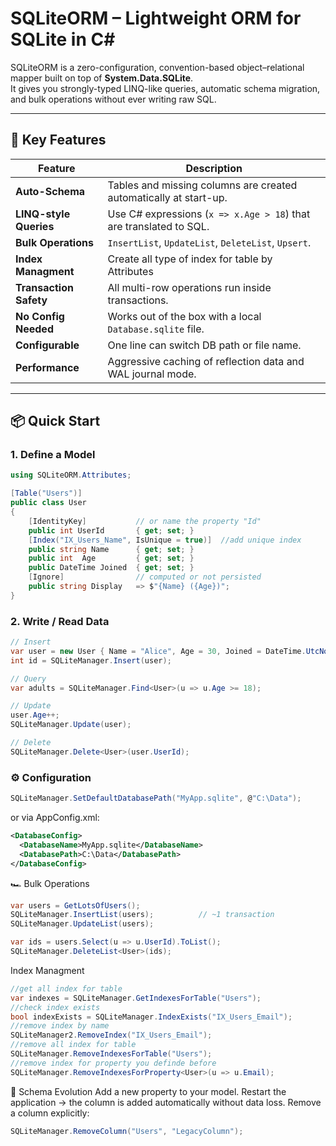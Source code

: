 # SQLiteORM – Lightweight ORM for SQLite in C#

SQLiteORM is a zero-configuration, convention-based object–relational mapper built on top of **System.Data.SQLite**.  
It gives you strongly-typed LINQ-like queries, automatic schema migration, and bulk operations without ever writing raw SQL.

---

## 🚀 Key Features

| Feature | Description |
|---|---|
| **Auto-Schema** | Tables and missing columns are created automatically at start-up. |
| **LINQ-style Queries** | Use C# expressions (`x => x.Age > 18`) that are translated to SQL. |
| **Bulk Operations** | `InsertList`, `UpdateList`, `DeleteList`, `Upsert`. |
| **Index Managment** | Create all type of index for table by Attributes |
| **Transaction Safety** | All multi-row operations run inside transactions. |
| **No Config Needed** | Works out of the box with a local `Database.sqlite` file. |
| **Configurable** | One line can switch DB path or file name. |
| **Performance** | Aggressive caching of reflection data and WAL journal mode. |

---

## 📦 Quick Start

### 1. Define a Model

```csharp
using SQLiteORM.Attributes;

[Table("Users")]
public class User
{
    [IdentityKey]           // or name the property "Id"
    public int UserId       { get; set; }
    [Index("IX_Users_Name", IsUnique = true)]  //add unique index
    public string Name      { get; set; }
    public int  Age         { get; set; }
    public DateTime Joined  { get; set; }
    [Ignore]                // computed or not persisted
    public string Display   => $"{Name} ({Age})";
}
```

### 2. Write / Read Data

```csharp
// Insert
var user = new User { Name = "Alice", Age = 30, Joined = DateTime.UtcNow };
int id = SQLiteManager.Insert(user);

// Query
var adults = SQLiteManager.Find<User>(u => u.Age >= 18);

// Update
user.Age++;
SQLiteManager.Update(user);

// Delete
SQLiteManager.Delete<User>(user.UserId);
```

### ⚙️ Configuration

```csharp
SQLiteManager.SetDefaultDatabasePath("MyApp.sqlite", @"C:\Data");


```
or via AppConfig.xml:
```xml
<DatabaseConfig>
  <DatabaseName>MyApp.sqlite</DatabaseName>
  <DatabasePath>C:\Data</DatabasePath>
</DatabaseConfig>
```

🏎️ Bulk Operations
```csharp
var users = GetLotsOfUsers();
SQLiteManager.InsertList(users);          // ~1 transaction
SQLiteManager.UpdateList(users);

var ids = users.Select(u => u.UserId).ToList();
SQLiteManager.DeleteList<User>(ids);
```
Index Managment
```csharp
//get all index for table
var indexes = SQLiteManager.GetIndexesForTable("Users");
//check index exists
bool indexExists = SQLiteManager.IndexExists("IX_Users_Email");
//remove index by name
SQLiteManager2.RemoveIndex("IX_Users_Email");
//remove all index for table
SQLiteManager.RemoveIndexesForTable("Users");
//remove index for property you definde before
SQLiteManager.RemoveIndexesForProperty<User>(u => u.Email);
```
🧹 Schema Evolution
Add a new property to your model.
Restart the application → the column is added automatically without data loss.
Remove a column explicitly:

```csharp
SQLiteManager.RemoveColumn("Users", "LegacyColumn");

```
